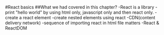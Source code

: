 #React basics
##What we had covered in this chapter?
-React is a library
-print "hello world" by using html only, javascript only and then react only.
-create a react element
-create nested elements using react
-CDN(content delivery network)
-sequence of importing react in html file matters
-React & ReactDOM
